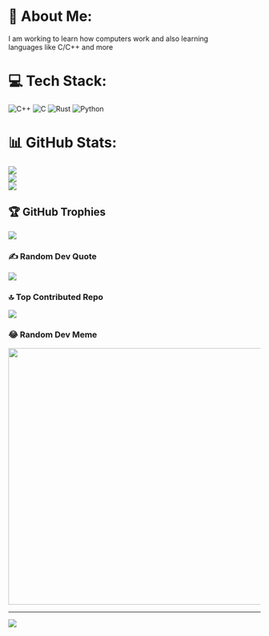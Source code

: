 # 💫 About Me:
I am working to learn how computers work and also learning<br>languages like C/C++ and more


# 💻 Tech Stack:
![C++](https://img.shields.io/badge/c++-%2300599C.svg?style=for-the-badge&logo=c%2B%2B&logoColor=white) ![C](https://img.shields.io/badge/c-%2300599C.svg?style=for-the-badge&logo=c&logoColor=white) ![Rust](https://img.shields.io/badge/rust-%23000000.svg?style=for-the-badge&logo=rust&logoColor=white) ![Python](https://img.shields.io/badge/python-%23000000.svg?style=for-the-badge&logo=python&logoColor=white)
# 📊 GitHub Stats:
![](https://github-readme-stats.vercel.app/api?username=ConeRep&theme=dark&hide_border=false&include_all_commits=false&count_private=false)<br/>
![](https://github-readme-streak-stats.herokuapp.com/?user=ConeRep&theme=dark&hide_border=false)<br/>
![](https://github-readme-stats.vercel.app/api/top-langs/?username=ConeRep&theme=dark&hide_border=false&include_all_commits=false&count_private=false&layout=compact)

## 🏆 GitHub Trophies
![](https://github-profile-trophy.vercel.app/?username=ConeRep&theme=onedark&no-frame=false&no-bg=true&margin-w=4)

### ✍️ Random Dev Quote
![](https://quotes-github-readme.vercel.app/api?type=horizontal&theme=dark)

### 🔝 Top Contributed Repo
![](https://github-contributor-stats.vercel.app/api?username=ConeRep&limit=5&theme=onedark&combine_all_yearly_contributions=true)

### 😂 Random Dev Meme
<img src="https://rm.up.railway.app/" width="512px"/>

---
[![](https://visitcount.itsvg.in/api?id=ConeRep&icon=0&color=0)](https://visitcount.itsvg.in)

<!-- Proudly created with GPRM ( https://gprm.itsvg.in ) -->
